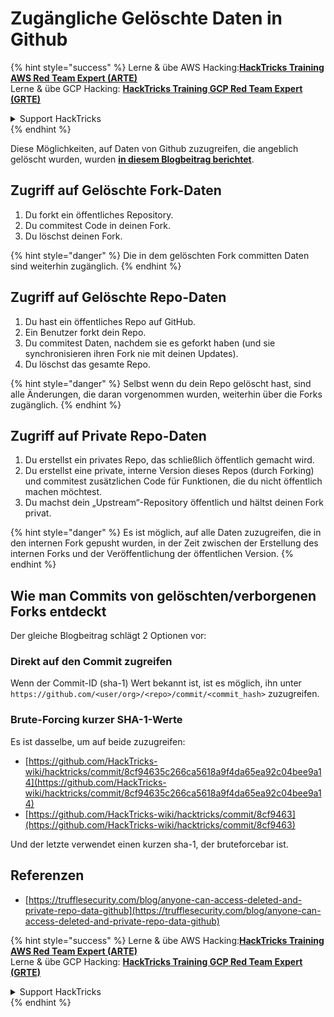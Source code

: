 # Zugängliche Gelöschte Daten in Github

{% hint style="success" %}
Lerne & übe AWS Hacking:<img src="../../.gitbook/assets/image (1).png" alt="" data-size="line">[**HackTricks Training AWS Red Team Expert (ARTE)**](https://training.hacktricks.xyz/courses/arte)<img src="../../.gitbook/assets/image (1).png" alt="" data-size="line">\
Lerne & übe GCP Hacking: <img src="../../.gitbook/assets/image (2).png" alt="" data-size="line">[**HackTricks Training GCP Red Team Expert (GRTE)**<img src="../../.gitbook/assets/image (2).png" alt="" data-size="line">](https://training.hacktricks.xyz/courses/grte)

<details>

<summary>Support HackTricks</summary>

* Überprüfe die [**Abonnementpläne**](https://github.com/sponsors/carlospolop)!
* **Tritt der** 💬 [**Discord-Gruppe**](https://discord.gg/hRep4RUj7f) oder der [**Telegram-Gruppe**](https://t.me/peass) bei oder **folge** uns auf **Twitter** 🐦 [**@hacktricks\_live**](https://twitter.com/hacktricks\_live)**.**
* **Teile Hacking-Tricks, indem du PRs zu den** [**HackTricks**](https://github.com/carlospolop/hacktricks) und [**HackTricks Cloud**](https://github.com/carlospolop/hacktricks-cloud) Github-Repos einreichst.

</details>
{% endhint %}

Diese Möglichkeiten, auf Daten von Github zuzugreifen, die angeblich gelöscht wurden, wurden [**in diesem Blogbeitrag berichtet**](https://trufflesecurity.com/blog/anyone-can-access-deleted-and-private-repo-data-github).

## Zugriff auf Gelöschte Fork-Daten

1. Du forkt ein öffentliches Repository.
2. Du commitest Code in deinen Fork.
3. Du löschst deinen Fork.

{% hint style="danger" %}
Die in dem gelöschten Fork committen Daten sind weiterhin zugänglich.
{% endhint %}

## Zugriff auf Gelöschte Repo-Daten

1. Du hast ein öffentliches Repo auf GitHub.
2. Ein Benutzer forkt dein Repo.
3. Du commitest Daten, nachdem sie es geforkt haben (und sie synchronisieren ihren Fork nie mit deinen Updates).
4. Du löschst das gesamte Repo.

{% hint style="danger" %}
Selbst wenn du dein Repo gelöscht hast, sind alle Änderungen, die daran vorgenommen wurden, weiterhin über die Forks zugänglich.
{% endhint %}

## Zugriff auf Private Repo-Daten

1. Du erstellst ein privates Repo, das schließlich öffentlich gemacht wird.
2. Du erstellst eine private, interne Version dieses Repos (durch Forking) und commitest zusätzlichen Code für Funktionen, die du nicht öffentlich machen möchtest.
3. Du machst dein „Upstream“-Repository öffentlich und hältst deinen Fork privat.

{% hint style="danger" %}
Es ist möglich, auf alle Daten zuzugreifen, die in den internen Fork gepusht wurden, in der Zeit zwischen der Erstellung des internen Forks und der Veröffentlichung der öffentlichen Version.
{% endhint %}

## Wie man Commits von gelöschten/verborgenen Forks entdeckt

Der gleiche Blogbeitrag schlägt 2 Optionen vor:

### Direkt auf den Commit zugreifen

Wenn der Commit-ID (sha-1) Wert bekannt ist, ist es möglich, ihn unter `https://github.com/<user/org>/<repo>/commit/<commit_hash>` zuzugreifen.

### Brute-Forcing kurzer SHA-1-Werte

Es ist dasselbe, um auf beide zuzugreifen:

* [https://github.com/HackTricks-wiki/hacktricks/commit/8cf94635c266ca5618a9f4da65ea92c04bee9a14](https://github.com/HackTricks-wiki/hacktricks/commit/8cf94635c266ca5618a9f4da65ea92c04bee9a14)
* [https://github.com/HackTricks-wiki/hacktricks/commit/8cf9463](https://github.com/HackTricks-wiki/hacktricks/commit/8cf9463)

Und der letzte verwendet einen kurzen sha-1, der bruteforcebar ist.

## Referenzen

* [https://trufflesecurity.com/blog/anyone-can-access-deleted-and-private-repo-data-github](https://trufflesecurity.com/blog/anyone-can-access-deleted-and-private-repo-data-github)

{% hint style="success" %}
Lerne & übe AWS Hacking:<img src="../../.gitbook/assets/image (1).png" alt="" data-size="line">[**HackTricks Training AWS Red Team Expert (ARTE)**](https://training.hacktricks.xyz/courses/arte)<img src="../../.gitbook/assets/image (1).png" alt="" data-size="line">\
Lerne & übe GCP Hacking: <img src="../../.gitbook/assets/image (2).png" alt="" data-size="line">[**HackTricks Training GCP Red Team Expert (GRTE)**<img src="../../.gitbook/assets/image (2).png" alt="" data-size="line">](https://training.hacktricks.xyz/courses/grte)

<details>

<summary>Support HackTricks</summary>

* Überprüfe die [**Abonnementpläne**](https://github.com/sponsors/carlospolop)!
* **Tritt der** 💬 [**Discord-Gruppe**](https://discord.gg/hRep4RUj7f) oder der [**Telegram-Gruppe**](https://t.me/peass) bei oder **folge** uns auf **Twitter** 🐦 [**@hacktricks\_live**](https://twitter.com/hacktricks\_live)**.**
* **Teile Hacking-Tricks, indem du PRs zu den** [**HackTricks**](https://github.com/carlospolop/hacktricks) und [**HackTricks Cloud**](https://github.com/carlospolop/hacktricks-cloud) Github-Repos einreichst.

</details>
{% endhint %}
